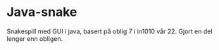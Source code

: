 # Java-snake
Snakespill med GUI i java, 
basert på oblig 7 i in1010 vår 22. Gjort en del lenger enn obligen.
